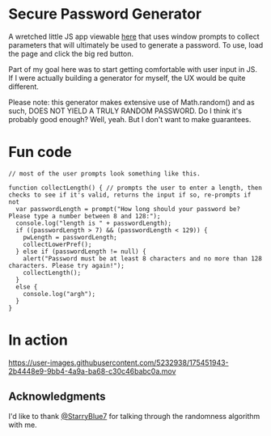 # Secure Password Generator

A wretched little JS app viewable [here](https://lshillman.github.io/password-generator/) that uses window prompts to collect parameters that will ultimately be used to generate a password. To use, load the page and click the big red button.

Part of my goal here was to start getting comfortable with user input in JS. If I were actually building a generator for myself, the UX would be quite different.

Please note: this generator makes extensive use of Math.random() and as such, DOES NOT YIELD A TRULY RANDOM PASSWORD. Do I think it's probably good enough? Well, yeah. But I don't want to make guarantees.

# Fun code

````
// most of the user prompts look something like this.

function collectLength() { // prompts the user to enter a length, then checks to see if it's valid, returns the input if so, re-prompts if not
  var passwordLength = prompt("How long should your password be? Please type a number between 8 and 128:");
  console.log("length is " + passwordLength);
  if ((passwordLength > 7) && (passwordLength < 129)) {
    pwLength = passwordLength;
    collectLowerPref();
  } else if (passwordLength != null) {
    alert("Password must be at least 8 characters and no more than 128 characters. Please try again!");
    collectLength();
  }
  else {
    console.log("argh");
  }
}
````
# In action

https://user-images.githubusercontent.com/5232938/175451943-2b4448e9-9bb4-4a9a-ba68-c30c46babc0a.mov

## Acknowledgments
I'd like to thank [@StarryBlue7](https://github.com/StarryBlue7) for talking through the randomness algorithm with me.
